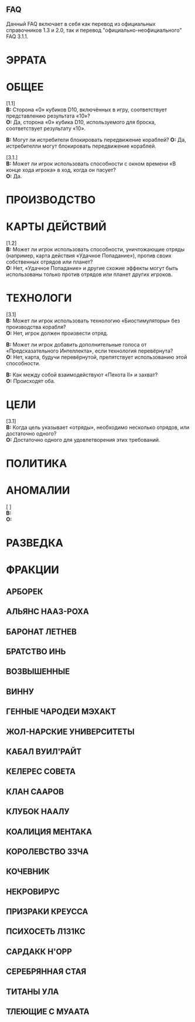 FAQ
---

Данный FAQ включает в себя как перевод из официальных справочников 1.3 и 2.0, так и перевод "официально-неофициальнoго" FAQ 3.1.1.  

# ЭРРАТА

# ОБЩЕЕ

[1.1]  
**В:**  Сторона «0» кубиков D10, включённых в игру, соответствует представлению результата «10»?  
**О:**  Да, сторона «0» кубика D10, используемого для броска, соответствует результату «10».

**В:**  Могут ли истребители блокировать передвижение кораблей?
**О:**  Да, истребителли могут блокировать передвижение кораблей.

[3.1.]  
**В:**  Может ли игрок использовать способности с окном времени «В конце хода игрока» в ход, когда он пасует?  
**О:**  Да.

# ПРОИЗВОДСТВО

# КАРТЫ ДЕЙСТВИЙ

[1.2]  
**В:** Может ли игрок использовать способности, уничтожающие отряды (например, карта действия «Удачное Попадание»), против своих собственных отрядов или планет?  
**О:** Нет, «Удачное Попадание» и другие схожие эффекты могут быть использованы только против отрядов или планет других игроков.

# ТЕХНОЛОГИ

[3.1]  
**В:** Может ли игрок использовать технологию «Биостимуляторы» без производства корабля?  
**О:** Нет, игрок должен произвести отряд.

**В:** Может ли игрок добавить дополнительные голоса от «Предсказательного Интеллекта», если технология перевёрнута?  
**О:** Нет, карта, будучи перевёрнутой, препятствует использованию этой способности.

**В:** Как между собой взаимодействуют «Пехота II» и захват?  
**О:** Происходят оба.  


# ЦЕЛИ

[3.1]  
**В:** Когда цель указывает «отряды», необходимо несколько отрядов, или достаточно одного?  
**О:** Достаточно одного для удовлетворения этих требований.


# ПОЛИТИКА

# АНОМАЛИИ

[ ]  
**В:**  
**О:**  

# РАЗВЕДКА

# ФРАКЦИИ

## АРБОРЕК

## АЛЬЯНС НААЗ-РОХА

## БАРОНАТ ЛЕТНЕВ

## БРАТСТВО ИНЬ

## ВОЗВЫШЕННЫЕ

## ВИННУ

## ГЕННЫЕ ЧАРОДЕИ МЭХАКТ

## ЖОЛ-НАРСКИЕ УНИВЕРСИТЕТЫ

## КАБАЛ ВУИЛ'РАЙТ

## КЕЛЕРЕС СОВЕТА

## КЛАН СААРОВ

## КЛУБОК НААЛУ

## КОАЛИЦИЯ МЕНТАКА

## КОРОЛЕВСТВО ЗЗЧА

## КОЧЕВНИК

## НЕКРОВИРУС

## ПРИЗРАКИ КРЕУССА

## ПСИХОСЕТЬ Л1З1КС

## САРДАКК Н'ОРР

## СЕРЕБРЯННАЯ СТАЯ

## ТИТАНЫ УЛА

## ТЛЕЮЩИЕ С МУААТА
